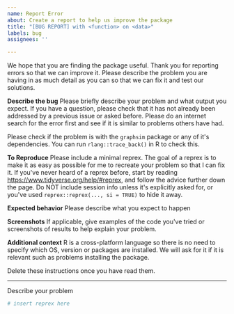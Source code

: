 ```yaml
---
name: Report Error
about: Create a report to help us improve the package
title: "[BUG REPORT] with <function> on <data>"
labels: bug
assignees: ''

---
```


We hope that you are finding the package useful.
Thank you for reporting errors so that we can improve it.
Please describe the problem you are having in as much
 detail as you can so that we can fix it and test our solutions.

**Describe the bug**
Please briefly describe your problem and what output you expect. If you have a question,
please check that it has not already been addressed by a previous issue or
asked before. Please do an internet search for the error first and see if it is 
similar to problems others have had.

Please check if the problem is with the `graphsim` package or any of it's dependencies. 
You can run `rlang::trace_back()` in R to check this.

**To Reproduce**
Please include a minimal reprex. The goal of a reprex is to make it as easy as possible
for me to recreate your problem so that I can fix it. If you've never heard of a reprex
before, start by reading <https://www.tidyverse.org/help/#reprex>, and follow the advice
further down the page. Do NOT include session info unless it's explicitly asked for,
or you've used `reprex::reprex(..., si = TRUE)` to hide it away.  

**Expected behavior**
Please describe what you expect to happen

**Screenshots**
If applicable, give examples of the code you've tried or screenshots
of results  to help explain your problem.

**Additional context**
R is a cross-platform language so there is no need to specify which OS,
version or packages are installed. We will ask for it if it is relevant
such as problems installing the package.

  Delete these instructions once you have read them.

---

Describe your problem

```r
# insert reprex here
```
